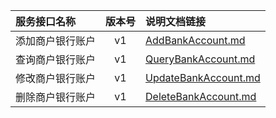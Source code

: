   
| 服务接口名称 | 版本号 | 说明文档链接 |  
| :----------------- | :-----: | :---------------- |  
| 添加商户银行账户 | v1 | [AddBankAccount.md](https://gitee.com/leslieleslie/gitMd/blob/master/EpeisSupp/SuppConfigComServer/AddBankAccount.md) |  
| 查询商户银行账户 | v1 | [QueryBankAccount.md](https://gitee.com/leslieleslie/gitMd/blob/master/EpeisSupp/SuppConfigComServer/QueryBankAccount.md) |  
| 修改商户银行账户 | v1 | [UpdateBankAccount.md](https://gitee.com/leslieleslie/gitMd/blob/master/EpeisSupp/SuppConfigComServer/UpdateBankAccount.md) |  
| 删除商户银行账户 | v1 | [DeleteBankAccount.md](https://gitee.com/leslieleslie/gitMd/blob/master/EpeisSupp/SuppConfigComServer/DeleteBankAccount.md) |  
  
